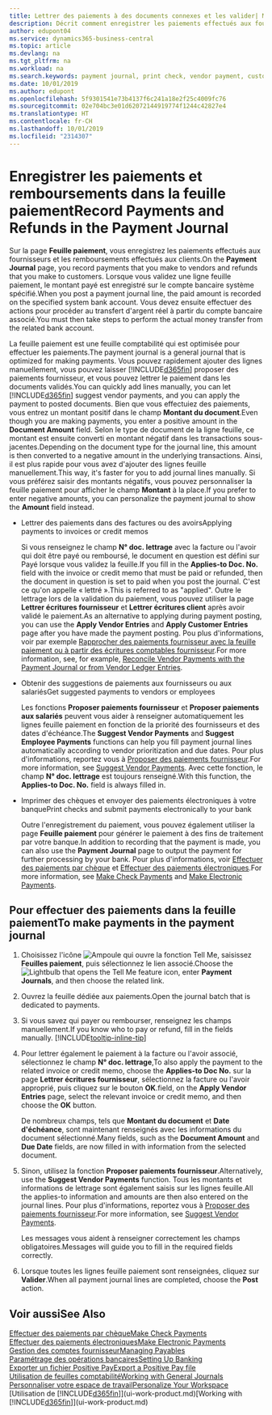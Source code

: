 ```yaml
---
title: Lettrer des paiements à des documents connexes et les valider| Microsoft Docs
description: Décrit comment enregistrer les paiements effectués aux fournisseurs et les remboursements effectués aux clients.
author: edupont04
ms.service: dynamics365-business-central
ms.topic: article
ms.devlang: na
ms.tgt_pltfrm: na
ms.workload: na
ms.search.keywords: payment journal, print check, vendor payment, customer refund, creditor, debt, balance due, AP
ms.date: 10/01/2019
ms.author: edupont
ms.openlocfilehash: 5f9301541e73b4137f6c241a18e2f25c4009fc76
ms.sourcegitcommit: 02e704bc3e01d62072144919774f1244c42827e4
ms.translationtype: HT
ms.contentlocale: fr-CH
ms.lasthandoff: 10/01/2019
ms.locfileid: "2314307"
---
```

# <a name="record-payments-and-refunds-in-the-payment-journal"></a><span data-ttu-id="6c96d-103">Enregistrer les paiements et remboursements dans la feuille paiement</span><span class="sxs-lookup"><span data-stu-id="6c96d-103">Record Payments and Refunds in the Payment Journal</span></span>

<span data-ttu-id="6c96d-104">Sur la page **Feuille paiement**, vous enregistrez les paiements effectués aux fournisseurs et les remboursements effectués aux clients.</span><span class="sxs-lookup"><span data-stu-id="6c96d-104">On the **Payment Journal** page, you record payments that you make to vendors and refunds that you make to customers.</span></span> <span data-ttu-id="6c96d-105">Lorsque vous validez une ligne feuille paiement, le montant payé est enregistré sur le compte bancaire système spécifié.</span><span class="sxs-lookup"><span data-stu-id="6c96d-105">When you post a payment journal line, the paid amount is recorded on the specified system bank account.</span></span> <span data-ttu-id="6c96d-106">Vous devez ensuite effectuer des actions pour procéder au transfert d'argent réel à partir du compte bancaire associé.</span><span class="sxs-lookup"><span data-stu-id="6c96d-106">You must then take steps to perform the actual money transfer from the related bank account.</span></span>  

<span data-ttu-id="6c96d-107">La feuille paiement est une feuille comptabilité qui est optimisée pour effectuer les paiements.</span><span class="sxs-lookup"><span data-stu-id="6c96d-107">The payment journal is a general journal that is optimized for making payments.</span></span> <span data-ttu-id="6c96d-108">Vous pouvez rapidement ajouter des lignes manuellement, vous pouvez laisser [!INCLUDE[d365fin](includes/d365fin_md.md)] proposer des paiements fournisseur, et vous pouvez lettrer le paiement dans les documents validés.</span><span class="sxs-lookup"><span data-stu-id="6c96d-108">You can quickly add lines manually, you can let [!INCLUDE[d365fin](includes/d365fin_md.md)] suggest vendor payments, and you can apply the payment to posted documents.</span></span> <span data-ttu-id="6c96d-109">Bien que vous effectuiez des paiements, vous entrez un montant positif dans le champ **Montant du document**.</span><span class="sxs-lookup"><span data-stu-id="6c96d-109">Even though you are making payments, you enter a positive amount in the **Document Amount** field.</span></span> <span data-ttu-id="6c96d-110">Selon le type de document de la ligne feuille, ce montant est ensuite converti en montant négatif dans les transactions sous-jacentes.</span><span class="sxs-lookup"><span data-stu-id="6c96d-110">Depending on the document type for the journal line, this amount is then converted to a negative amount in the underlying transactions.</span></span> <span data-ttu-id="6c96d-111">Ainsi, il est plus rapide pour vous avez d'ajouter des lignes feuille manuellement.</span><span class="sxs-lookup"><span data-stu-id="6c96d-111">This way, it's faster for you to add journal lines manually.</span></span> <span data-ttu-id="6c96d-112">Si vous préférez saisir des montants négatifs, vous pouvez personnaliser la feuille paiement pour afficher le champ **Montant** à la place.</span><span class="sxs-lookup"><span data-stu-id="6c96d-112">If you prefer to enter negative amounts, you can personalize the payment journal to show the **Amount** field instead.</span></span>  

- <span data-ttu-id="6c96d-113">Lettrer des paiements dans des factures ou des avoirs</span><span class="sxs-lookup"><span data-stu-id="6c96d-113">Applying payments to invoices or credit memos</span></span>

    <span data-ttu-id="6c96d-114">Si vous renseignez le champ **N° doc. lettrage** avec la facture ou l'avoir qui doit être payé ou remboursé, le document en question est défini sur Payé lorsque vous validez la feuille.</span><span class="sxs-lookup"><span data-stu-id="6c96d-114">If you fill in the **Applies-to Doc. No.** field with the invoice or credit memo that must be paid or refunded, then the document in question is set to paid when you post the journal.</span></span> <span data-ttu-id="6c96d-115">C'est ce qu'on appelle « lettré ».</span><span class="sxs-lookup"><span data-stu-id="6c96d-115">This is referred to as "applied".</span></span> <span data-ttu-id="6c96d-116">Outre le lettrage lors de la validation du paiement, vous pouvez utiliser la page **Lettrer écritures fournisseur** et **Lettrer écritures client** après avoir validé le paiement.</span><span class="sxs-lookup"><span data-stu-id="6c96d-116">As an alternative to applying during payment posting, you can use the **Apply Vendor Entries** and **Apply Customer Entries** page after you have made the payment posting.</span></span> <span data-ttu-id="6c96d-117">Pou plus d'informations, voir par exemple [Rapprocher des paiements fournisseur avec la feuille paiement ou à partir des écritures comptables fournisseur](payables-how-apply-purchase-transactions-manually.md).</span><span class="sxs-lookup"><span data-stu-id="6c96d-117">For more information, see, for example, [Reconcile Vendor Payments with the Payment Journal or from Vendor Ledger Entries](payables-how-apply-purchase-transactions-manually.md).</span></span>  

- <span data-ttu-id="6c96d-118">Obtenir des suggestions de paiements aux fournisseurs ou aux salariés</span><span class="sxs-lookup"><span data-stu-id="6c96d-118">Get suggested payments to vendors or employees</span></span>

    <span data-ttu-id="6c96d-119">Les fonctions **Proposer paiements fournisseur** et **Proposer paiements aux salariés** peuvent vous aider à renseigner automatiquement les lignes feuille paiement en fonction de la priorité des fournisseurs et des dates d'échéance.</span><span class="sxs-lookup"><span data-stu-id="6c96d-119">The **Suggest Vendor Payments** and **Suggest Employee Payments** functions can help you fill payment journal lines automatically according to vendor prioritization and due dates.</span></span> <span data-ttu-id="6c96d-120">Pour plus d'informations, reportez vous à [Proposer des paiements fournisseur](payables-how-suggest-vendor-payments.md).</span><span class="sxs-lookup"><span data-stu-id="6c96d-120">For more information, see [Suggest Vendor Payments](payables-how-suggest-vendor-payments.md).</span></span> <span data-ttu-id="6c96d-121">Avec cette fonction, le champ **N° doc. lettrage** est toujours renseigné.</span><span class="sxs-lookup"><span data-stu-id="6c96d-121">With this function, the **Applies-to Doc. No.** field is always filled in.</span></span>  

- <span data-ttu-id="6c96d-122">Imprimer des chèques et envoyer des paiements électroniques à votre banque</span><span class="sxs-lookup"><span data-stu-id="6c96d-122">Print checks and submit payments electronically to your bank</span></span>

    <span data-ttu-id="6c96d-123">Outre l'enregistrement du paiement, vous pouvez également utiliser la page **Feuille paiement** pour générer le paiement à des fins de traitement par votre banque.</span><span class="sxs-lookup"><span data-stu-id="6c96d-123">In addition to recording that the payment is made, you can also use the **Payment Journal** page to output the payment for further processing by your bank.</span></span> <span data-ttu-id="6c96d-124">Pour plus d'informations, voir [Effectuer des paiements par chèque](payables-how-work-checks.md) et [Effectuer des paiements électroniques](payables-how-export-payments-bank-file.md).</span><span class="sxs-lookup"><span data-stu-id="6c96d-124">For more information, see [Make Check Payments](payables-how-work-checks.md) and [Make Electronic Payments](payables-how-export-payments-bank-file.md).</span></span>  

## <a name="to-make-payments-in-the-payment-journal"></a><span data-ttu-id="6c96d-125">Pour effectuer des paiements dans la feuille paiement</span><span class="sxs-lookup"><span data-stu-id="6c96d-125">To make payments in the payment journal</span></span>

1. <span data-ttu-id="6c96d-126">Choisissez l'icône ![Ampoule qui ouvre la fonction Tell Me](media/ui-search/search_small.png "Dites-moi ce que vous voulez faire"), saisissez **Feuilles paiement**, puis sélectionnez le lien associé.</span><span class="sxs-lookup"><span data-stu-id="6c96d-126">Choose the ![Lightbulb that opens the Tell Me feature](media/ui-search/search_small.png "Tell me what you want to do") icon, enter **Payment Journals**, and then choose the related link.</span></span>
2. <span data-ttu-id="6c96d-127">Ouvrez la feuille dédiée aux paiements.</span><span class="sxs-lookup"><span data-stu-id="6c96d-127">Open the journal batch that is dedicated to payments.</span></span>
3. <span data-ttu-id="6c96d-128">Si vous savez qui payer ou rembourser, renseignez les champs manuellement.</span><span class="sxs-lookup"><span data-stu-id="6c96d-128">If you know who to pay or refund, fill in the fields manually.</span></span> [!INCLUDE[tooltip-inline-tip](includes/tooltip-inline-tip_md.md)]
4. <span data-ttu-id="6c96d-129">Pour lettrer également le paiement à la facture ou l'avoir associé, sélectionnez le champ **N° doc. lettrage**,</span><span class="sxs-lookup"><span data-stu-id="6c96d-129">To also apply the payment to the related invoice or credit memo, choose the **Applies-to Doc No.**</span></span> <span data-ttu-id="6c96d-130">sur la page **Lettrer écritures fournisseur**, sélectionnez la facture ou l'avoir approprié, puis cliquez sur le bouton **OK**.</span><span class="sxs-lookup"><span data-stu-id="6c96d-130">field, on the **Apply Vendor Entries** page, select the relevant invoice or credit memo, and then choose the **OK** button.</span></span>

    <span data-ttu-id="6c96d-131">De nombreux champs, tels que **Montant du document** et **Date d'échéance**, sont maintenant renseignés avec les informations du document sélectionné.</span><span class="sxs-lookup"><span data-stu-id="6c96d-131">Many fields, such as the **Document Amount** and **Due Date** fields, are now filled in with information from the selected document.</span></span>
5. <span data-ttu-id="6c96d-132">Sinon, utilisez la fonction **Proposer paiements fournisseur**.</span><span class="sxs-lookup"><span data-stu-id="6c96d-132">Alternatively, use the **Suggest Vendor Payments** function.</span></span> <span data-ttu-id="6c96d-133">Tous les montants et informations de lettrage sont également saisis sur les lignes feuille.</span><span class="sxs-lookup"><span data-stu-id="6c96d-133">All the applies-to information and amounts are then also entered on the journal lines.</span></span> <span data-ttu-id="6c96d-134">Pour plus d'informations, reportez vous à [Proposer des paiements fournisseur](payables-how-suggest-vendor-payments.md).</span><span class="sxs-lookup"><span data-stu-id="6c96d-134">For more information, see [Suggest Vendor Payments](payables-how-suggest-vendor-payments.md).</span></span>

    <span data-ttu-id="6c96d-135">Les messages vous aident à renseigner correctement les champs obligatoires.</span><span class="sxs-lookup"><span data-stu-id="6c96d-135">Messages will guide you to fill in the required fields correctly.</span></span>
6.  <span data-ttu-id="6c96d-136">Lorsque toutes les lignes feuille paiement sont renseignées, cliquez sur **Valider**.</span><span class="sxs-lookup"><span data-stu-id="6c96d-136">When all payment journal lines are completed, choose the **Post** action.</span></span>

## <a name="see-also"></a><span data-ttu-id="6c96d-137">Voir aussi</span><span class="sxs-lookup"><span data-stu-id="6c96d-137">See Also</span></span>
[<span data-ttu-id="6c96d-138">Effectuer des paiements par chèque</span><span class="sxs-lookup"><span data-stu-id="6c96d-138">Make Check Payments</span></span>](payables-how-work-checks.md)  
[<span data-ttu-id="6c96d-139">Effectuer des paiements électroniques</span><span class="sxs-lookup"><span data-stu-id="6c96d-139">Make Electronic Payments</span></span>](payables-how-export-payments-bank-file.md)  
[<span data-ttu-id="6c96d-140">Gestion des comptes fournisseur</span><span class="sxs-lookup"><span data-stu-id="6c96d-140">Managing Payables</span></span>](payables-manage-payables.md)  
[<span data-ttu-id="6c96d-141">Paramétrage des opérations bancaires</span><span class="sxs-lookup"><span data-stu-id="6c96d-141">Setting Up Banking</span></span>](bank-setup-banking.md)  
[<span data-ttu-id="6c96d-142">Exporter un fichier Positive Pay</span><span class="sxs-lookup"><span data-stu-id="6c96d-142">Export a Positive Pay file</span></span>](finance-how-positive-pay.md)  
[<span data-ttu-id="6c96d-143">Utilisation de feuilles comptabilité</span><span class="sxs-lookup"><span data-stu-id="6c96d-143">Working with General Journals</span></span>](ui-work-general-journals.md)  
[<span data-ttu-id="6c96d-144">Personnaliser votre espace de travail</span><span class="sxs-lookup"><span data-stu-id="6c96d-144">Personalize Your Workspace</span></span>](ui-personalization-user.md)  
<span data-ttu-id="6c96d-145">[Utilisation de [!INCLUDE[d365fin](includes/d365fin_md.md)]](ui-work-product.md)</span><span class="sxs-lookup"><span data-stu-id="6c96d-145">[Working with [!INCLUDE[d365fin](includes/d365fin_md.md)]](ui-work-product.md)</span></span>  
